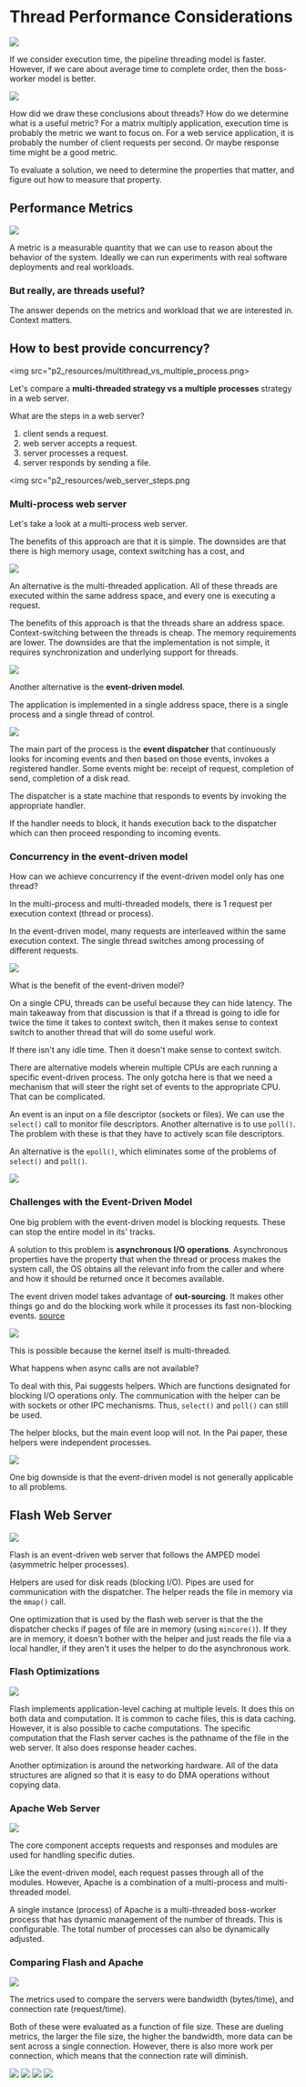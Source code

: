 # Thread Performance Considerations

<img src="p2_resources/which_model_is_better.png">

If we consider execution time, the pipeline threading model is faster. However, if we care about average time to complete order, then the boss-worker model is better. 

<img src="p2_resources/are_threads_useful">

How did we draw these conclusions about threads? How do we determine what is a useful metric? For a matrix multiply application, execution time is probably the metric we want to focus on. For a web service application, it is probably the number of client requests per second. Or maybe response time might be a good metric.

To evaluate a solution, we need to determine the properties that matter, and figure out how to measure that property. 

## Performance Metrics

<img src="p2_resources/performance_metrics.png">

A metric is a measurable quantity that we can use to reason about the behavior of the system. Ideally we can run experiments with real software deployments and real workloads.

### But really, are threads useful?

The answer depends on the metrics and workload that we are interested in. Context matters.

## How to best provide concurrency?

<img src="p2_resources/multithread_vs_multiple_process.png>

Let's compare a **multi-threaded strategy vs a multiple processes** strategy in a web server. 

What are the steps in a web server?
1. client sends a request.
2. web server accepts a request. 
3. server processes a request.
4. server responds by sending a file.

<img src="p2_resources/web_server_steps.png

### Multi-process web server

Let's take a look at a multi-process web server. 

The benefits of this approach are that it is simple. The downsides are that there is high memory usage, context switching has a cost, and 

<img src="p2_resources/multi_process_web.png">

An alternative is the multi-threaded application. All of these threads are executed within the same address space, and every one is executing a request.

The benefits of this approach is that the threads share an address space. Context-switching between the threads is cheap. The memory requirements are lower. The downsides are that the implementation is not simple, it requires synchronization and underlying support for threads. 

<img src="p2_resources/multi_thread_web.png">

Another alternative is the **event-driven model**. 

The application is implemented in a single address space, there is a single process and a single thread of control. 

<img src="p2_resources/event_driven.png">

The main part of the process is the **event dispatcher** that continuously looks for incoming events and then based on those events, invokes a registered handler. Some events might be: receipt of request, completion of send, completion of a disk read.

The dispatcher is a state machine that responds to events by invoking the appropriate handler. 

If the handler needs to block, it hands execution back to the dispatcher which can then proceed responding to incoming events. 

### Concurrency in the event-driven model

How can we achieve concurrency if the event-driven model only has one thread?

In the multi-process and multi-threaded models, there is 1 request per execution context (thread or process).

In the event-driven model, many requests are interleaved within the same execution context. The single thread switches among processing of different requests. 

<img src="p2_resources/event_driven_concurrency.png">

What is the benefit of the event-driven model?

On a single CPU, threads can be useful because they can hide latency. The main takeaway from that discussion is that if a thread is going to idle for twice the time it takes to context switch, then it makes sense to context switch to another thread that will do some useful work. 

If there isn't any idle time. Then it doesn't make sense to context switch. 

There are alternative models wherein multiple CPUs are each running a specific event-driven process. The only gotcha here is that we need a mechanism that will steer the right set of events to the appropriate CPU. That can be complicated. 


An event is an input on a file descriptor (sockets or files). We can use the `select()` call to monitor file descriptors. Another alternative is to use `poll()`. The problem with these is that they have to actively scan file descriptors. 

An alternative is the `epoll()`, which eliminates some of the problems of `select()` and `poll()`. 

<img src="p2_resources/event_driven_benefits.png">

### Challenges with the Event-Driven Model

One big problem with the event-driven model is blocking requests. These can stop the entire model in its' tracks. 

A solution to this problem is **asynchronous I/O operations**. Asynchronous properties have the property that when the thread or process makes the system call, the OS obtains all the relevant info from the caller and where and how it should be returned once it becomes available. 

The event driven model takes advantage of **out-sourcing**. It makes other things go and do the blocking work while it processes its fast non-blocking events. [source](https://www.kislayverma.com/post/event-based-asynchronous-programming) 

<img src="p2_resources/async_io.png">

This is possible because the kernel itself is multi-threaded.  

What happens when async calls are not available?
 
To deal with this, Pai suggests helpers. Which are functions designated for blocking I/O operations only. The communication with the helper can be with sockets or other IPC mechanisms. Thus, `select()` and `poll()` can still be used. 

The helper blocks, but the main event loop will not. In the Pai paper, these helpers were independent processes. 

<img src="p2_resources/helpers.png">

One big downside is that the event-driven model is not generally applicable to all problems. 

## Flash Web Server

<img src="p2_resources/flash_web_server.png">

Flash is an event-driven web server that follows the AMPED model (asymmetric helper processes). 

Helpers are used for disk reads (blocking I/O). Pipes are used for communication with the dispatcher. The helper reads the file in memory via the `mmap()` call.

One optimization that is used by the flash web server is that the the dispatcher checks if pages of file are in memory (using `mincore()`). If they are in memory, it doesn't bother with the helper and just reads the file via a local handler, if they aren't it uses the helper to do the asynchronous work.  


### Flash Optimizations

<img src="p2_resources/flash_cache_optimization.png">

Flash implements application-level caching at multiple levels. It does this on both data and computation. It is common to cache files, this is data caching. However, it is also possible to cache computations. The specific computation that the Flash server caches is the pathname of the file in the web server. It also does response header caches. 

Another optimization is around the networking hardware. All of the data structures are aligned so that it is easy to do DMA operations without copying data. 


### Apache Web Server

<img src="p2_resources/apache.png">

The core component accepts requests and responses and modules are used for handling specific duties.

Like the event-driven model, each request passes through all of the modules. However, Apache is a combination of a multi-process and multi-threaded model.

A single instance (process) of Apache is a multi-threaded boss-worker process that has dynamic management of the number of threads. This is configurable. The total number of processes can also be dynamically adjusted.

### Comparing Flash and Apache

<img src="p2_resources/server_comparison.png">

The metrics used to compare the servers were bandwidth (bytes/time), and connection rate (request/time). 

Both of these were evaluated as a function of file size. These are dueling metrics, the larger the file size, the higher the bandwidth, more data can be sent across a single connection. However, there is also more work per connection, which means that the connection rate will diminish.

<img src="p2_resources/server_comparison2.png">

<img src="p2_resources/server_comparison3.png">

<img src="p2_resources/server_comparison4.png">

<img src="p2_resources/server_comparison_summary.png">